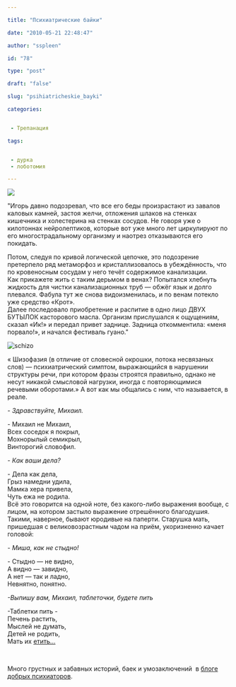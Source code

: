 ```yaml
---

title: "Психиатрические байки"

date: "2010-05-21 22:48:47"

author: "sspleen"

id: "78"

type: "post"

draft: "false"

slug: "psihiatricheskie_bayki"

categories:


 - Трепанация

tags:


 - дурка
 - лоботомия

---
```

[![](/uploads/2012/04/schizo_puzzle_by_enemycamp-d3f29d0.jpg)](/2010/05/psihiatricheskie_bayki/schizo_puzzle_by_enemycamp-d3f29d0/)  
  
"Игорь давно подозревал, что все его беды произрастают из завалов каловых камней, застоя желчи, отложения шлаков на стенках кишечника и холестерина на стенках сосудов. Не говоря уже о килотоннах нейролептиков, которые вот уже много лет циркулируют по его многострадальному организму и наотрез отказываются его покидать.  
  
Потом, следуя по кривой логической цепочке, это подозрение претерпело ряд метаморфоз и кристаллизовалось в убеждённость, что по кровеносным сосудам у него течёт содержимое канализации.  
Как прикажете жить с таким дерьмом в венах? Попытался хлебнуть жидкость для чистки канализационных труб — обжёг язык и долго плевался. Фабула тут же снова видоизменилась, и по венам потекло уже средство «Крот».  
Далее последовало приобретение и распитие в одно лицо ДВУХ БУТЫЛОК касторового масла. Организм прислушался к ощущениям, сказал «Ик!» и передал привет заднице. Задница откомментила: «меня порвало!», и начался фестиваль гуано."  
  
![](/uploads/2012/04/schizo.jpg "schizo")  
  
« Шизофазия (в отличие от словесной окрошки, потока несвязаных слов) — психиатрический симптом, выражающийся в нарушении структуры речи, при котором фразы строятся правильно, однако не несут никакой смысловой нагрузки, иногда с повторяющимися речевыми оборотами.» А вот как мы общались с ним, что называется, в реале.  
  
_\- Здравствуйте, Михаил._  
  
\- Михаил не Михаил,  
Всех соседок я покрыл,  
Мохнорылый семикрыл,  
Винторогий словофил.  
  
_\- Как ваши дела?_  
  
\- Дела как дела,  
Грыз намедни удила,  
Мамка хера привела,  
Чуть ежа не родила.  
Всё это говорится на одной ноте, без какого-либо выражения вообще, с лицом, на котором застыло выражение отрешённого благодушия. Такими, наверное, бывают юродивые на паперти. Старушка мать, пришедшая с великовозрастным чадом на приём, укоризненно качает головой:  
  
_\- Миша, как не стыдно!_  
  
\- Стыдно — не видно,  
А видно — завидно,  
А нет — так и ладно,  
Невнятно, понятно.  
  
_\-Выпишу вам, Михаил, таблеточки, будете пить_  
  
\-Таблетки пить -  
Печень растить,  
Мыслей не думать,  
Детей не родить,  
Мать их [етить...](http://dpmmax.livejournal.com/29415.html#cutid1)  
  
   
  
Много грустных и забавных историй, баек и умозаключений  в [блоге добрых психиаторов](http://dpmmax.livejournal.com/).